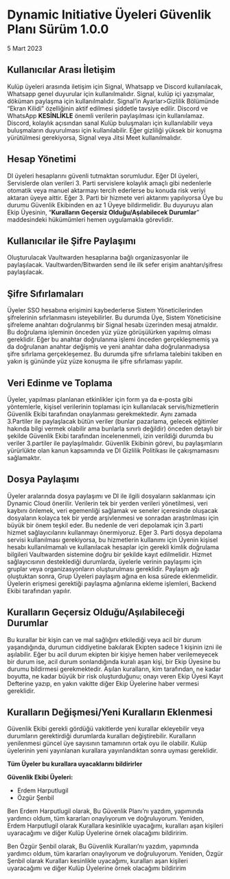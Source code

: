 # Dynamic Initiative Üyeleri Güvenlik Planı Sürüm 1.0.0
5 Mart 2023

## Kullanıcılar Arası İletişim
Kulüp üyeleri arasında iletişim için Signal, Whatsapp ve Discord kullanılacak, Whatsapp genel duyurular için kullanılmalıdır. Signal, kulüp içi yazışmalar, döküman paylaşma için kullanılmalıdır. Signal’in Ayarlar>Gizlilik Bölümünde “Ekran Kilidi” özelliğinin aktif edilmesi şiddetle tavsiye edilir. Discord ve WhatsApp **KESİNLİKLE** önemli verilerin paylaşılması için kullanılamaz. Discord, kolaylık açısından sanal Kulüp buluşmaları için kullanılabilir veya buluşmaların duyurulması için kullanılabilir. Eğer gizliliği yüksek bir konuşma yürütülmesi gerekiyorsa, Signal veya Jitsi Meet kullanılmalıdır.

## Hesap Yönetimi
DI üyeleri hesaplarını güvenli tutmaktan sorumludur. Eğer DI üyeleri, Servislerde olan verileri 3. Parti servislere kolaylık amaçlı gibi nedenlerle otomatik veya manuel aktarmayı tercih ederlerse bu konuda risk veriyi aktaran üyeye aittir. Eğer 3. Parti bir hizmete veri aktarımı yapılıyorsa Üye bu durumu Güvenlik Ekibinden en az 1 Üyeye bildirmelidir. Bu duyuruyu alan Ekip Üyesinin, “**Kuralların Geçersiz Olduğu/Aşılabilecek Durumlar**” maddesindeki hükümümleri hemen uygulamakla görevlidir.

## Kullanıcılar ile Şifre Paylaşımı
Oluşturulacak Vaultwarden hesaplarına bağlı organizasyonlar ile paylaşılacak. Vaultwarden/Bitwarden send ile ilk sefer erişim anahtarı/şifresı paylaşılacak.

## Şifre Sıfırlamaları
Üyeler SSO hesabına erişimini kaybederlerse Sistem Yöneticilerinden şifrelerinin sıfırlanmasını isteyebilirler. Bu durumda Üye, Sistem Yöneticisine şifreleme anahtarı doğrulanmış bir Signal hesabı üzerinden mesaj atmaldır. Bu doğrulama işleminin önceden yüz yüze görüşülürken yapılmış olması gereklidir. Eğer bu anahtar doğrulanma işlemi önceden gerçekleşmemiş ya da doğrulanan anahtar değişmiş ve yeni anahtar daha doğrulanmadıysa şifre sıfırlama gerçekleşemez. Bu durumda şifre sıfırlama talebini takiben en yakın iş gününde yüz yüze konuşma ile şifre sıfırlaması yapılır.

## Veri Edinme ve Toplama
Üyeler, yapılması planlanan etkinlikler için form ya da e-posta gibi yöntemlerle, kişisel verilerinin toplaması için kullanılacak servis/hizmetlerin Güvenlik Ekibi tarafından onaylanması gerekmektedir. Aynı zamada 3.Partiler ile paylaşlacak bütün veriler (bunlar pazarlama, gelecek eğitimler hakında bilgi vermek olabilir ama bunlarla sınırlı değildir) önceden detaylı bir şekilde Güvenlik Ekibi  tarafından incelenenmeli, izin verildiği durumda bu veriler 3.partiler ile paylaşılmalıdır. Güvenlik Ekibinin görevi, bu paylaşımların yürürlükte olan kanun kapsamında ve DI Gizlilik Politikası ile çakışmamasını sağlamaktır.

## Dosya Paylaşımı
Üyeler aralarında dosya paylaşımı ve DI ile ilgili dosyaların saklanması için Dynamic Cloud önerilir. Verilerin tek bir yerden verileri yönetilmesi, veri kaybını önlemek, veri egemenliği sağlamak ve seneler içeresinde oluşacak dosyaların kolayca tek bir yerde arşivlenmesi ve sonradan araştırılması için büyük bir önem teşkil eder. Bu nedenle de veri depolamak için 3.parti hizmet sağlayıcılarını kullanmayı önermiyoruz. Eğer 3. Parti dosya depolama servisi kullanılması gerekiyorsa, bu hizmetlerin kullanımı için Üyenin kişisel hesabı kullanılmamalı ve kullanılacak hesaplar için gerekli kimlik doğrulama bilgileri Vaultwarden sistemine doğru bir şekilde kayıt edilmelidir. Hizmet sağlayıcısının desteklediği durumlarda, üyelerle verinin paylaşımı için gruplar veya organizasyonların oluşturulması gereklidir. Paylaşm ağı oluştuktan sonra, Grup Üyeleri paylaşım ağına en kısa sürede eklenmelidir. Üyelerin erişmesi gerektiği paylaşma ağınlarına ekleme işlemleri, Backend Ekibi tarafından yapılır.

## Kuralların Geçersiz Olduğu/Aşılabileceği Durumlar
Bu kurallar bir kişin can ve mal sağlığını etkilediği veya acil bir durum yaşandığında, durumun ciddiyetine bakılarak Ekipten sadece 1 kişinin izni ile aşılabilir. Eğer bu acil durum ekipten bir kişiye hemen haber verilemeyecek bir durum ise, acil durum sonlandığında kuralı aşan kişi, bir Ekip Üyesine bu durumu bildirmesi gerekmektedir. Aşılan kuralların, kim tarafından, ne kadar boyutta, ne kadar büyük bir risk oluşturduğunu; onayı veren Ekip Üyesi Kayıt Defterine yazıp, en yakın vakitte diğer Ekip Üyelerine haber vermesi gereklidir.

## Kuralların Değişmesi/Yeni Kuralların Eklenmesi
Güvenlik Ekibi gerekli gördüğü vakitlerde yeni kurallar ekleyebilir veya durumların gerektirdiği durumlarda kuralları değiştirebilir. Kuralların yenilenmesi güncel üye sayısının tamamının ortak oyu ile olabilir. Kulüp üyelerinin yeni yayınlanan kurallara yayınlandıktan sonra uyması gereklidir.

**Tüm Üyeler bu kurallara uyacaklarını bildirirler**

**Güvenlik Ekibi Üyeleri:**
- Erdem Harputlugil
- Özgür Şenbil

Ben Erdem Harputlugil olarak, Bu Güvenlik Planı’nı yazdım, yapımında yardımcı oldum, tüm kararları onaylıyorum ve doğruluyorum. Yeniden, Erdem Harputlugil olarak Kurallara kesinlikle uyacağımı, kuralları aşan kişileri uyaracağımı ve diğer Kulüp Üyelerine örnek olacağımı bildiririm.

Ben Özgür Şenbil olarak, Bu Güvenlik Kuralları’nı yazdım, yapımında yardımcı oldum, tüm kararları onaylıyorum ve doğruluyorum. Yeniden, Özgür Şenbil olarak Kuralları kesinlikle uyacağımı, kuralları aşan kişileri uyaracağımı ve diğer Kulüp Üyelerine örnek olacağımı bildiririm
